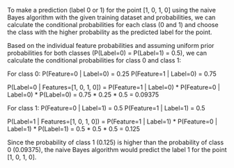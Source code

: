 To make a prediction (label 0 or 1) for the point [1, 0, 1, 0] using the naive Bayes algorithm with the given training dataset and probabilities, we can calculate the conditional probabilities for each class (0 and 1) and choose the class with the higher probability as the predicted label for the point.

Based on the individual feature probabilities and assuming uniform prior probabilities for both classes (P(Label=0) = P(Label=1) = 0.5), we can calculate the conditional probabilities for class 0 and class 1:

For class 0:
P(Feature=0 | Label=0) = 0.25
P(Feature=1 | Label=0) = 0.75

P(Label=0 | Features=[1, 0, 1, 0]) = P(Feature=1 | Label=0) * P(Feature=0 | Label=0) * P(Label=0)
= 0.75 * 0.25 * 0.5
= 0.09375

For class 1:
P(Feature=0 | Label=1) = 0.5
P(Feature=1 | Label=1) = 0.5

P(Label=1 | Features=[1, 0, 1, 0]) = P(Feature=1 | Label=1) * P(Feature=0 | Label=1) * P(Label=1)
= 0.5 * 0.5 * 0.5
= 0.125

Since the probability of class 1 (0.125) is higher than the probability of class 0 (0.09375), the naive Bayes algorithm would predict the label 1 for the point [1, 0, 1, 0].
